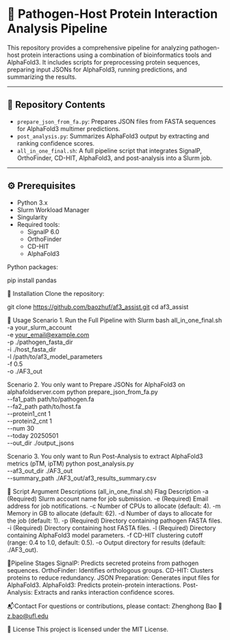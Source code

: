 # 🧬 Pathogen-Host Protein Interaction Analysis Pipeline

This repository provides a comprehensive pipeline for analyzing pathogen-host protein interactions using a combination of bioinformatics tools and AlphaFold3. It includes scripts for preprocessing protein sequences, preparing input JSONs for AlphaFold3, running predictions, and summarizing the results.

---

## 📁 Repository Contents

- `prepare_json_from_fa.py`: Prepares JSON files from FASTA sequences for AlphaFold3 multimer predictions.
- `post_analysis.py`: Summarizes AlphaFold3 output by extracting and ranking confidence scores.
- `all_in_one_final.sh`: A full pipeline script that integrates SignalP, OrthoFinder, CD-HIT, AlphaFold3, and post-analysis into a Slurm job.

---

## ⚙️ Prerequisites

- Python 3.x
- Slurm Workload Manager
- Singularity
- Required tools:
  - SignalP 6.0
  - OrthoFinder
  - CD-HIT
  - AlphaFold3

Python packages:

pip install pandas


🚀 Installation
Clone the repository:

git clone https://github.com/baozhuf/af3_assist.git
cd af3_assist

🧪 Usage
Scenario 1. Run the Full Pipeline with Slurm
bash all_in_one_final.sh \
  -a your_slurm_account \
  -e your_email@example.com \
  -p ./pathogen_fasta_dir \
  -i ./host_fasta_dir \
  -l /path/to/af3_model_parameters \
  -f 0.5 \
  -o ./AF3_out

Scenario 2. You only want to Prepare JSONs for AlphaFold3 on alphafoldserver.com
python prepare_json_from_fa.py \
  --fa1_path path/to/pathogen.fa \
  --fa2_path path/to/host.fa \
  --protein1_cnt 1 \
  --protein2_cnt 1 \
  --num 30 \
  --today 20250501 \
  --out_dir ./output_jsons

Scenario 3. You only want to Run Post-Analysis to extract AlphaFold3 metrics (pTM, ipTM)
python post_analysis.py \
  --af3_out_dir ./AF3_out \
  --summary_path ./AF3_out/af3_results_summary.csv


🧾 Script Argument Descriptions (all_in_one_final.sh)
Flag	Description
-a	(Required) Slurm account name for job submission.
-e	(Required) Email address for job notifications.
-c	Number of CPUs to allocate (default: 4).
-m	Memory in GB to allocate (default: 62).
-d	Number of days to allocate for the job (default: 1).
-p	(Required) Directory containing pathogen FASTA files.
-i	(Required) Directory containing host FASTA files.
-l	(Required) Directory containing AlphaFold3 model parameters.
-f	CD-HIT clustering cutoff (range: 0.4 to 1.0, default: 0.5).
-o	Output directory for results (default: ./AF3_out).


🔄Pipeline Stages
SignalP: Predicts secreted proteins from pathogen sequences.
OrthoFinder: Identifies orthologous groups.
CD-HIT: Clusters proteins to reduce redundancy.
JSON Preparation: Generates input files for AlphaFold3.
AlphaFold3: Predicts protein-protein interactions.
Post-Analysis: Extracts and ranks interaction confidence scores.

📬Contact
For questions or contributions, please contact:
Zhenghong Bao
📧 z.bao@ufl.edu


📄 License
This project is licensed under the MIT License.

